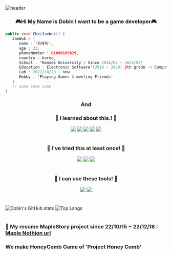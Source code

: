 
![header](https://capsule-render.vercel.app/api?&text=SoExciting&animation=fadeIn&type=waving&color=auto&height=244&section=header&fontSize=70)


### <div align="center">:video_game:Hi My Name is Dobin   I want to be a game developer:video_game:</div>

```java
public void ChoiJaeWuk() {
   JaeWuk = {
      name : '최재욱',
      age : 23,
      phoneNumber : 01090189829,
      country : korea,
      School : 'Hansei Univercity / Since 2018/02 ~ 2024/02'
      Education : Electronic Software'(2018 ~ 2020) 2th grade -> Computer Engineering(2022 ~ 2024) 4th grade'
      Lab : 2022/10/28 ~ now
      Hobby : 'Playing Games & meeting Friends'
   }
   // some some some
}
```

### <div align="center">And</div>

### <div align="center">:honeybee: I learned about this.! :honeybee:</div>
   
   
<div align="center">  <img src="https://img.shields.io/badge/Lua-2C2D72?style=for-the-badge&logo=Lua&logoColor=white"/> <img src="https://img.shields.io/badge/JavaScript-F7DF1E?style=for-the-badge&logo=JavaScript&logoColor=white"/>  <img src="https://img.shields.io/badge/CSS3-1572B6?style=for-the-badge&logo=CSS3&logoColor=white"/> <img src="https://img.shields.io/badge/-C%23-5C1F87?style=for-the-badge&logo=CSharp&logoColor=white"/> <img src="https://img.shields.io/badge/Python-A8B9CC?style=for-the-badge&logo=Python&logoColor=white"/></div> 

#

### <div align="center">:honeybee: I've tried this at least once! :honeybee:</div>    
   
<div align="center"> <img src="https://img.shields.io/badge/C-A8B9CC?style=for-the-badge&logo=C&logoColor=white"/> <img src="https://img.shields.io/badge/C++-00599C?style=for-the-badge&logo=cplusplus&logoColor=white"/> <img src="https://img.shields.io/badge/JAVA-00599C?style=for-the-badge&logo=OpenJDK&logoColor=white"/> </div>

#

### <div align="center">:honeybee: I can use these tools! :honeybee:</div> 

<div align="center"><img src="https://img.shields.io/badge/Unity-009473?style=for-the-badge&logo=Unity&logoColor=White"/>  <img src="https://img.shields.io/badge/Aseprite-7D929E?style=for-the-badge&logo=Aseprite&logoColor=white"/></div>

#

![Dobin's GitHub stats](https://github-readme-stats.vercel.app/api?username=SoExDobin&show_icons=true&theme=radical) ![Top Langs](https://github-readme-stats.vercel.app/api/top-langs/?username=SoExDobin&layout=compact&theme=tokyonight)

#

### :maple_leaf: My resume MapleStory project since 22/10/15 ~ 22/12/18 : **[Maple Nothion url](https://www.notion.so/mushroomhill/3af84ac8e2af4547b3668cc83678c3e2)**

### We make HoneyComb Game of 'Project Honey Comb'
